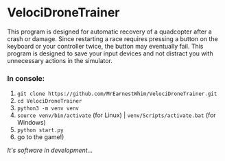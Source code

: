 # VelociDroneTrainer

This program is designed for automatic recovery of a quadcopter after a crash or damage. Since restarting a race requires pressing a button on the keyboard or your controller twice, the button may eventually fail. This program is designed to save your input devices and not distract you with unnecessary actions in the simulator.

### In console:
1. ``git clone https://github.com/MrEarnestWhim/VelociDroneTrainer.git``
2. ``cd VelociDroneTrainer``
3. ``python3 -m venv venv``
4. ``source venv/bin/activate`` (for Linux) | ``venv/Scripts/activate.bat`` (for Windows)
5. ``python start.py``
6. go to the game!)

_It's software in development..._
